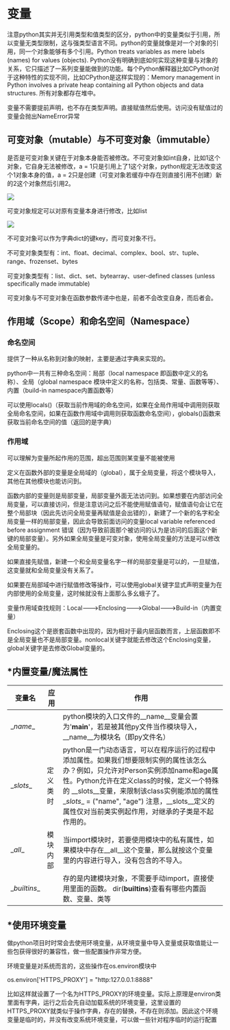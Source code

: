 # 变量

注意python其实并无引用类型和值类型的区分，python中的变量类似于引用，所以变量无类型限制，这与强类型语言不同。python的变量就像是对一个对象的引用，同一个对象能够有多个引用。Python treats variables as mere labels (names) for values (objects). Python没有明确到底如何实现这种变量与对象的关系，它只描述了一系列变量能做到的功能。每个Python解释器比如CPython对于这种特性的实现不同，比如CPython是这样实现的：Memory management in Python involves a private heap containing all Python objects and data structures. 所有对象都存在堆中。

变量不需要提前声明，也不存在类型声明。直接赋值然后使用。访问没有赋值过的变量会抛出NameError异常

## 可变对象（mutable）与不可变对象（immutable）

是否是可变对象关键在于对象本身能否被修改。不可变对象如int自身，比如1这个对象，它自身无法被修改，a = 1只是引用上了1这个对象，python规定无法改变这个1对象本身的值，a = 2只是创建（可变对象若缓存中存在则直接引用不创建）新的2这个对象然后引用2。

![](../attachments/189afde3f9ed41abac23f0acd7b361f6.png)

可变对象规定可以对原有变量本身进行修改，比如list

![](../attachments/6fb4566f65208212b5284d86481ffd9c.png)

不可变对象可以作为字典dict的键key，而可变对象不行。

不可变对象类型有：int、float、decimal、complex、bool、str、tuple、range、frozenset、bytes

可变对象类型有：list、dict、set、bytearray、user-defined classes (unless specifically made immutable)

可变对象与不可变对象在函数参数传递中也是，前者不会改变自身，而后者会。

## 作用域（Scope）和命名空间（Namespace）

### 命名空间

提供了一种从名称到对象的映射，主要是通过字典来实现的。

python中一共有三种命名空间：局部（local namespace 即函数中定义的名称）、全局（global namespace 模块中定义的名称，包括类、常量、函数等等）、内置（build-in namespace内置函数等）

可以使用locals()（获取当前作用域的命名空间，如果在全局作用域中调用则获取全局命名空间，如果在函数作用域中调用则获取函数命名空间），globals()函数来获取当前命名空间的值（返回的是字典）

### 作用域

可以理解为变量所起作用的范围，超出范围则某变量不能被使用

定义在函数外部的变量是全局域的（global），属于全局变量，将这个模块导入，其他在其他模块也能访问到。

函数内部的变量则是局部变量，局部变量外面无法访问到。如果想要在内部访问全局变量，可以直接访问，但是注意访问之后不能使用赋值语句，赋值语句会让它在整个局部块（因此先访问全局变量再赋值是会出错的），新建了一个新的名字和全局变量一样的局部变量，因此会导致前面访问的变量local variable referenced before assignment 错误（因为导致前面那个被访问的认为是访问的后面这个新键的局部变量）。另外如果全局变量是可变对象，使用全局变量的方法是可以修改全局变量的。

如果直接先赋值，新建一个和全局变量名字一样的局部变量是可以的，一旦赋值，这变量就和全局变量没有关系了。

如果要在局部域中进行赋值修改等操作，可以使用global关键字显式声明变量为在内部使用的全局变量，这时候就没有上面那么多幺蛾子了。

变量作用域查找规则：Local---\>Enclosing---\>Global---\>Build-in（内置变量）

Enclosing这个是嵌套函数中出现的，因为相对于最内层函数而言，上层函数即不是全局变量也不是局部变量。nonlocal关键字就能去修改这个Enclosing变量，global关键字是去修改Global变量的。

## \*内置变量/魔法属性

| 变量名         | 应用     | 作用                                                                                                                                                                                                                                                                                                                                   |
|----------------|----------|----------------------------------------------------------------------------------------------------------------------------------------------------------------------------------------------------------------------------------------------------------------------------------------------------------------------------------------|
| \__name_\_     |          | python模块的入口文件的__name__变量会置为'__main__'，若是被其他py文件当作模块导入，__name__为模块名（即py文件名）                                                                                                                                                                                                                       |
| \__slots_\_    | 定义类时 | python是一门动态语言，可以在程序运行的过程中添加属性。如果我们想要限制实例的属性该怎么办？例如，只允许对Person实例添加name和age属性。Python允许在定义class的时候，定义⼀个特殊的 \__slots__变量，来限制该class实例能添加的属性 \__slots_\_ = ("name", "age") 注意，__slots__定义的属性仅对当前类实例起作用，对继承的子类是不起作用的。 |
| \__all_\_      | 模块内部 | 当import模块时，若要使用模块中的私有属性，如果模块中存在__all__这个变量，那么就按这个变量里的内容进行导入，没有包含的不导入。                                                                                                                                                                                                          |
| \__builtins_\_ |          | 存的是内建模块对象，不需要手动import，直接使用里面的函数。 dir(__builtins__)查看有哪些内置函数、变量、类等                                                                                                                                                                                                                             |

## \*使用环境变量

做python项目时时常会去使用环境变量，从环境变量中导入变量或获取值能让一些包获得很好的兼容性，做一些配置操作非常方便。

环境变量是对系统而言的，这些操作在os.environ模块中

os.environ['HTTPS_PROXY'] = "http:127.0.0.1:8888"

比如这样就设置了一个名为HTTPS_PROXY的环境变量。实际上原理是environ类里面有字典，运行之后会先自动加载系统的环境变量，这里设置的HTTPS_PROXY就类似于操作字典，存在的替换，不存在则添加。因此这个环境变量是临时的，并没有改变系统环境变量，可以做一些针对程序临时的运行配置 